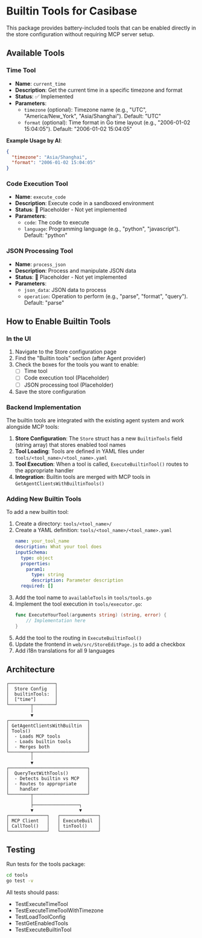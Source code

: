 # Builtin Tools for Casibase

This package provides battery-included tools that can be enabled directly in the store configuration without requiring MCP server setup.

## Available Tools

### Time Tool
- **Name**: `current_time`
- **Description**: Get the current time in a specific timezone and format
- **Status**: ✅ Implemented
- **Parameters**:
  - `timezone` (optional): Timezone name (e.g., "UTC", "America/New_York", "Asia/Shanghai"). Default: "UTC"
  - `format` (optional): Time format in Go time layout (e.g., "2006-01-02 15:04:05"). Default: "2006-01-02 15:04:05"

**Example Usage by AI**:
```json
{
  "timezone": "Asia/Shanghai",
  "format": "2006-01-02 15:04:05"
}
```

### Code Execution Tool
- **Name**: `execute_code`
- **Description**: Execute code in a sandboxed environment
- **Status**: 🚧 Placeholder - Not yet implemented
- **Parameters**:
  - `code`: The code to execute
  - `language`: Programming language (e.g., "python", "javascript"). Default: "python"

### JSON Processing Tool
- **Name**: `process_json`
- **Description**: Process and manipulate JSON data
- **Status**: 🚧 Placeholder - Not yet implemented
- **Parameters**:
  - `json_data`: JSON data to process
  - `operation`: Operation to perform (e.g., "parse", "format", "query"). Default: "parse"

## How to Enable Builtin Tools

### In the UI

1. Navigate to the Store configuration page
2. Find the "Builtin tools" section (after Agent provider)
3. Check the boxes for the tools you want to enable:
   - ☐ Time tool
   - ☐ Code execution tool (Placeholder)
   - ☐ JSON processing tool (Placeholder)
4. Save the store configuration

### Backend Implementation

The builtin tools are integrated with the existing agent system and work alongside MCP tools:

1. **Store Configuration**: The `Store` struct has a new `BuiltinTools` field (string array) that stores enabled tool names
2. **Tool Loading**: Tools are defined in YAML files under `tools/<tool_name>/<tool_name>.yaml`
3. **Tool Execution**: When a tool is called, `ExecuteBuiltinTool()` routes to the appropriate handler
4. **Integration**: Builtin tools are merged with MCP tools in `GetAgentClientsWithBuiltinTools()`

### Adding New Builtin Tools

To add a new builtin tool:

1. Create a directory: `tools/<tool_name>/`
2. Create a YAML definition: `tools/<tool_name>/<tool_name>.yaml`
   ```yaml
   name: your_tool_name
   description: What your tool does
   inputSchema:
     type: object
     properties:
       param1:
         type: string
         description: Parameter description
     required: []
   ```
3. Add the tool name to `availableTools` in `tools/tools.go`
4. Implement the tool execution in `tools/executor.go`:
   ```go
   func ExecuteYourTool(arguments string) (string, error) {
       // Implementation here
   }
   ```
5. Add the tool to the routing in `ExecuteBuiltinTool()`
6. Update the frontend in `web/src/StoreEditPage.js` to add a checkbox
7. Add i18n translations for all 9 languages

## Architecture

```
┌─────────────────┐
│  Store Config   │
│  builtinTools:  │
│  ["time"]       │
└────────┬────────┘
         │
         ▼
┌─────────────────────────────┐
│ GetAgentClientsWithBuiltin  │
│ Tools()                     │
│  - Loads MCP tools          │
│  - Loads builtin tools      │
│  - Merges both              │
└────────┬────────────────────┘
         │
         ▼
┌─────────────────────────────┐
│  QueryTextWithTools()       │
│  - Detects builtin vs MCP   │
│  - Routes to appropriate    │
│    handler                  │
└────────┬────────────────────┘
         │
         ├─────────────────┐
         ▼                 ▼
┌──────────────┐   ┌──────────────┐
│ MCP Client   │   │ ExecuteBuil  │
│ CallTool()   │   │ tinTool()    │
└──────────────┘   └──────────────┘
```

## Testing

Run tests for the tools package:

```bash
cd tools
go test -v
```

All tests should pass:
- TestExecuteTimeTool
- TestExecuteTimeToolWithTimezone
- TestLoadToolConfig
- TestGetEnabledTools
- TestExecuteBuiltinTool

